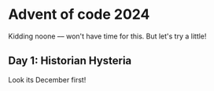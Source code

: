 # Advent of code 2024
Kidding noone –– won't have time for this. But let's try a little!

## Day 1: Historian Hysteria
Look its December first! 
